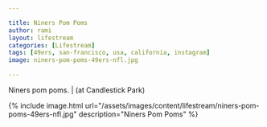 ```yaml
---

title: Niners Pom Poms
author: rami
layout: lifestream 
categories: [Lifestream]
tags: [49ers, san-francisco, usa, california, instagram] 
image: niners-pom-poms-49ers-nfl.jpg

---
```


Niners pom poms. | (at Candlestick Park)

{% include image.html url="/assets/images/content/lifestream/niners-pom-poms-49ers-nfl.jpg" description="Niners Pom Poms" %}


